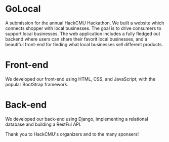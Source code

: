 # GoLocal
A submission for the annual HackCMU Hackathon. We built a website which connects shopper with local businesses. The goal is to drive consumers to support local businesses. The web application includes a fully fledged out backend where users can share their favorit local businesses, and a beautiful front-end for finding what local businesses sell different products.

# Front-end
We developed our front-end using HTML, CSS, and JavaScript, with the popular BootStrap framework.

# Back-end
We developed our back-end using Django, implementing a relational database and building a RestFul API.

Thank you to HackCMU's organizers and to the many sponsers!
